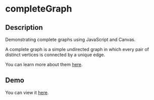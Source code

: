 completeGraph
=============


Description
-----------

Demonstrating complete graphs using JavaScript and Canvas. 

A complete graph is a simple undirected graph in which every pair of distinct vertices is connected by a unique edge.

You can learn more about them [here](http://en.wikipedia.org/wiki/Complete_graph).

Demo
-----------------

You can view it [here](http://yvescourtois.com/completeGraph/).